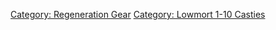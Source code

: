 [Category: Regeneration Gear](Category:_Regeneration_Gear "wikilink")
[Category: Lowmort 1-10
Casties](Category:_Lowmort_1-10_Casties "wikilink")
